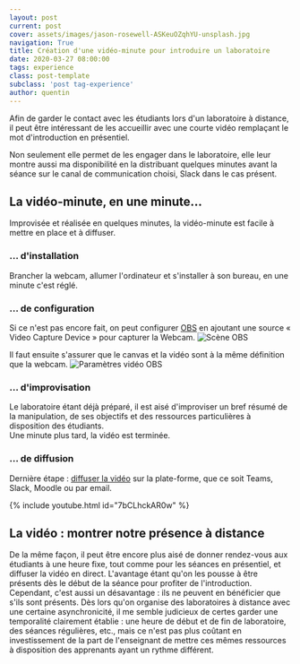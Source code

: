 ```yaml
---
layout: post
current: post
cover: assets/images/jason-rosewell-ASKeuOZqhYU-unsplash.jpg
navigation: True
title: Création d'une vidéo-minute pour introduire un laboratoire
date: 2020-03-27 08:00:00
tags: experience
class: post-template
subclass: 'post tag-experience'
author: quentin
---
```


Afin de garder le contact avec les étudiants lors d'un laboratoire à distance, il peut être intéressant de les accueillir avec une courte vidéo remplaçant le mot d'introduction en présentiel.

Non seulement elle permet de les engager dans le laboratoire, elle leur montre aussi ma disponibilité en la distribuant quelques minutes avant la séance sur le canal de communication choisi, Slack dans le cas présent.

## La vidéo-minute, en une minute...
Improvisée et réalisée en quelques minutes, la vidéo-minute est facile à mettre en place et à diffuser.

### ... d'installation
Brancher la webcam, allumer l'ordinateur et s'installer à son bureau, en une minute c'est réglé.

### ... de configuration
Si ce n'est pas encore fait, on peut configurer [OBS](https://obsproject.com/) en ajoutant une source « Video Capture Device » pour capturer la Webcam.
![Scène OBS](assets/images/video-minute/obs-scene.png)

Il faut ensuite s'assurer que le canvas et la vidéo sont à la même définition que la webcam.
![Paramètres vidéo OBS](assets/images/video-minute/obs-settings.png)

### ... d'improvisation
Le laboratoire étant déjà préparé, il est aisé d'improviser un bref résumé de la manipulation, de ses objectifs et des ressources particulières à disposition des étudiants.  
Une minute plus tard, la vidéo est terminée.

### ... de diffusion
Dernière étape : [diffuser la vidéo](https://www.youtube.com/watch?v=7bCLhckAR0w&list=PLOQHyfCR7VoA05r6ljZtoU3LKU5DNoeds&index=2) sur la plate-forme, que ce soit Teams, Slack, Moodle ou par email.

{% include youtube.html id="7bCLhckAR0w" %}

## La vidéo : montrer notre présence à distance
De la même façon, il peut être encore plus aisé de donner rendez-vous aux étudiants à une heure fixe, tout comme pour les séances en présentiel, et diffuser la vidéo en direct.
L'avantage étant qu'on les pousse à être présents dès le début de la séance pour profiter de l'introduction.  
Cependant, c'est aussi un désavantage : ils ne peuvent en bénéficier que s'ils sont présents.
Dès lors qu'on organise des laboratoires à distance avec une certaine asynchronicité, il me semble judicieux de certes garder une temporalité clairement établie : une heure de début et de fin de laboratoire, des séances régulières, etc., mais ce n'est pas plus coûtant en investissement de la part de l'enseignant de mettre ces mêmes ressources à disposition des apprenants ayant un rythme différent.
